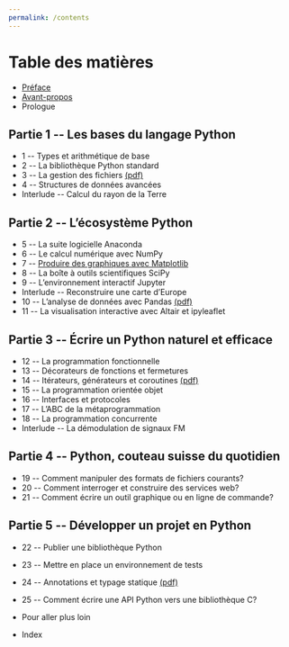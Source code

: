 ```yaml
---
permalink: /contents
---
```


# Table des matières

- [Préface](/python/preface)
- [Avant-propos](/python/)
- Prologue

## Partie 1 -- Les bases du langage Python

- 1 -- Types et arithmétique de base
- 2 -- La bibliothèque Python standard
- 3 -- La gestion des fichiers [(pdf)](/)
- 4 -- Structures de données avancées
- Interlude -- Calcul du rayon de la Terre

## Partie 2 -- L’écosystème Python

- 5 -- La suite logicielle Anaconda
- 6 -- Le calcul numérique avec NumPy
- 7 -- [Produire des graphiques avec Matplotlib](matplotlib)
- 8 -- La boîte à outils scientifiques SciPy
- 9 -- L’environnement interactif Jupyter
- Interlude -- Reconstruire une carte d’Europe
- 10 -- L’analyse de données avec Pandas [(pdf)](/)
- 11 -- La visualisation interactive avec Altair et ipyleaflet

## Partie 3 -- Écrire un Python naturel et efficace

- 12 -- La programmation fonctionnelle
- 13 -- Décorateurs de fonctions et fermetures
- 14 -- Itérateurs, générateurs et coroutines [(pdf)](/)
- 15 -- La programmation orientée objet
- 16 -- Interfaces et protocoles
- 17 -- L’ABC de la métaprogrammation
- 18 -- La programmation concurrente
- Interlude -- La démodulation de signaux FM

## Partie 4 -- Python, couteau suisse du quotidien

- 19 -- Comment manipuler des formats de fichiers courants?
- 20 -- Comment interroger et construire des services web?
- 21 -- Comment écrire un outil graphique ou en ligne de commande?

## Partie 5 -- Développer un projet en Python

- 22 -- Publier une bibliothèque Python
- 23 -- Mettre en place un environnement de tests
- 24 -- Annotations et typage statique [(pdf)](/)
- 25 -- Comment écrire une API Python vers une bibliothèque C?

- Pour aller plus loin
- Index
